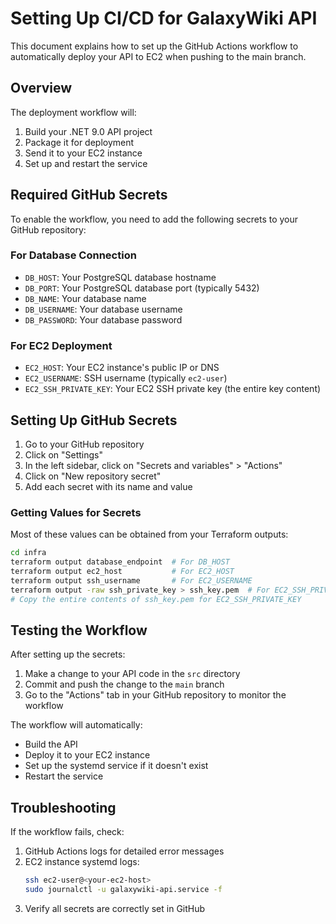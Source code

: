 # Setting Up CI/CD for GalaxyWiki API

This document explains how to set up the GitHub Actions workflow to automatically deploy your API to EC2 when pushing to the main branch.

## Overview

The deployment workflow will:

1. Build your .NET 9.0 API project
2. Package it for deployment
3. Send it to your EC2 instance
4. Set up and restart the service

## Required GitHub Secrets

To enable the workflow, you need to add the following secrets to your GitHub repository:

### For Database Connection

- `DB_HOST`: Your PostgreSQL database hostname
- `DB_PORT`: Your PostgreSQL database port (typically 5432)
- `DB_NAME`: Your database name
- `DB_USERNAME`: Your database username
- `DB_PASSWORD`: Your database password

### For EC2 Deployment

- `EC2_HOST`: Your EC2 instance's public IP or DNS
- `EC2_USERNAME`: SSH username (typically `ec2-user`)
- `EC2_SSH_PRIVATE_KEY`: Your EC2 SSH private key (the entire key content)

## Setting Up GitHub Secrets

1. Go to your GitHub repository
2. Click on "Settings"
3. In the left sidebar, click on "Secrets and variables" > "Actions"
4. Click on "New repository secret"
5. Add each secret with its name and value

### Getting Values for Secrets

Most of these values can be obtained from your Terraform outputs:

```bash
cd infra
terraform output database_endpoint  # For DB_HOST
terraform output ec2_host           # For EC2_HOST
terraform output ssh_username       # For EC2_USERNAME
terraform output -raw ssh_private_key > ssh_key.pem  # For EC2_SSH_PRIVATE_KEY
# Copy the entire contents of ssh_key.pem for EC2_SSH_PRIVATE_KEY
```

## Testing the Workflow

After setting up the secrets:

1. Make a change to your API code in the `src` directory
2. Commit and push the change to the `main` branch
3. Go to the "Actions" tab in your GitHub repository to monitor the workflow

The workflow will automatically:
- Build the API
- Deploy it to your EC2 instance
- Set up the systemd service if it doesn't exist
- Restart the service

## Troubleshooting

If the workflow fails, check:

1. GitHub Actions logs for detailed error messages
2. EC2 instance systemd logs:
   ```bash
   ssh ec2-user@<your-ec2-host>
   sudo journalctl -u galaxywiki-api.service -f
   ```
3. Verify all secrets are correctly set in GitHub 